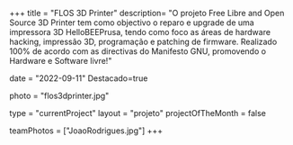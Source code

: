 +++
title = "FLOS 3D Printer"
description= "O projeto Free Libre and Open Source 3D Printer tem como objectivo o reparo e upgrade de uma impressora 3D HelloBEEPrusa, tendo como foco as áreas de hardware hacking, impressão 3D, programação e patching de firmware. Realizado 100% de acordo com as directivas do Manifesto GNU, promovendo o Hardware e Software livre!" 

date = "2022-09-11" 
Destacado=true

photo = "flos3dprinter.jpg" 

type = "currentProject" 
layout = "projeto" 
projectOfTheMonth = false

teamPhotos = ["JoaoRodrigues.jpg"] 
+++
